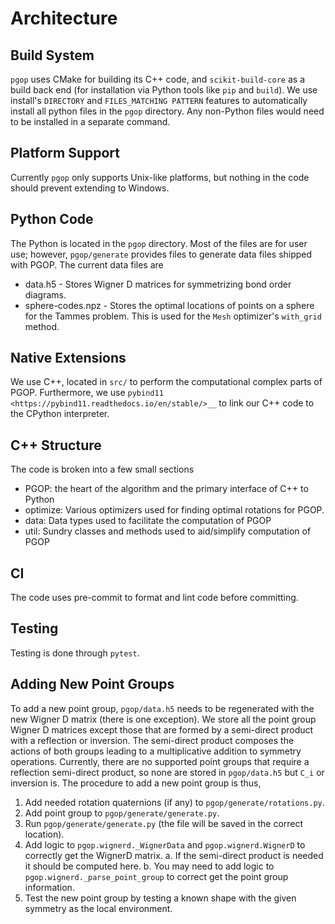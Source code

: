 # Architecture
## Build System
`pgop` uses CMake for building its C++ code, and `scikit-build-core` as a build back end (for installation via Python tools like `pip` and `build`).
We use install's `DIRECTORY` and `FILES_MATCHING PATTERN` features to automatically install all python files in the `pgop` directory.
Any non-Python files would need to be installed in a separate command.

## Platform Support
Currently `pgop` only supports Unix-like platforms, but nothing in the code should prevent extending to Windows.

## Python Code
The Python is located in the `pgop` directory.
Most of the files are for user use; however, `pgop/generate` provides files to generate data files shipped with PGOP.
The current data files are
* data.h5 - Stores Wigner D matrices for symmetrizing bond order diagrams.
* sphere-codes.npz - Stores the optimal locations of points on a sphere for the Tammes problem.
  This is used for the ``Mesh`` optimizer's ``with_grid`` method.

## Native Extensions
We use C++, located in `src/` to perform the computational complex parts of PGOP.
Furthermore, we use `pybind11 <https://pybind11.readthedocs.io/en/stable/>__` to link our C++ code to the CPython interpreter.

## C++ Structure
The code is broken into a few small sections
- PGOP: the heart of the algorithm and the primary interface of C++ to Python
- optimize: Various optimizers used for finding optimal rotations for PGOP.
- data: Data types used to facilitate the computation of PGOP
- util: Sundry classes and methods used to aid/simplify computation of PGOP

## CI
The code uses pre-commit to format and lint code before committing.

## Testing
Testing is done through `pytest`.

## Adding New Point Groups
To add a new point group, `pgop/data.h5` needs to be regenerated with the new Wigner D matrix (there is one exception).
We store all the point group Wigner D matrices except those that are formed by a semi-direct product with a reflection or inversion.
The semi-direct product composes the actions of both groups leading to a multiplicative addition to symmetry operations.
Currently, there are no supported point groups that require a reflection semi-direct product, so none are stored in `pgop/data.h5` but `C_i` or inversion is.
The procedure to add a new point group is thus,
1. Add needed rotation quaternions (if any) to `pgop/generate/rotations.py`.
2. Add point group to `pgop/generate/generate.py`.
3. Run `pgop/generate/generate.py` (the file will be saved in the correct location).
4. Add logic to `pgop.wignerd._WignerData` and `pgop.wignerd.WignerD` to correctly get the WignerD matrix.
   a. If the semi-direct product is needed it should be computed here.
   b. You may need to add logic to `pgop.wignerd._parse_point_group` to correct get the point group information.
5. Test the new point group by testing a known shape with the given symmetry as the local environment.
